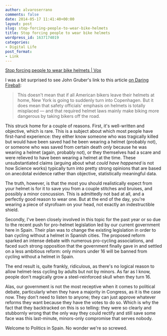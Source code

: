 ```yaml
---
author: alvaroserrano
comments: false
date: 2014-05-17 11:41:40+00:00
layout: post
slug: stop-forcing-people-to-wear-bike-helmets
title: Stop forcing people to wear bike helmets
wordpress_id: 1637174019
categories:
- Digital Life
post_format:
- Link
---
```


[Stop forcing people to wear bike helmets | Vox](http://www.vox.com/2014/5/16/5720762/stop-forcing-people-to-wear-bike-helmets)

I was a bit surprised to see John Gruber's link to this article [on Daring Fireball](http://daringfireball.net/linked/2014/05/16/bike-helmets):



<blockquote>This doesn't mean that if all American bikers leave their helmets at home, New York is going to suddenly turn into Copenhagen. But it does mean that safety officials' emphasis on helmets is totally misplaced — and that required helmet laws mainly make biking more dangerous by taking bikers off the road.</blockquote>



This struck home for a couple of reasons. First, it's well-written and objective, which is rare. This is a subject about which most people have first-hand experience: they either know someone who was tragically killed but would have been saved had he been wearing a helmet (probably not), or someone who was saved from certain death _only_ because he was wearing a helmet (again, probably not), or they themselves had a scare and were relieved to have been wearing a helmet at the time. These unsubstantiated claims (arguing about what _could have happened_ is not how Science works) typically turn into pretty strong opinions that are based on anecdotal evidence rather than objective, statistically meaningful data. 

The truth, however, is that the most you should realistically expect from your helmet is for it to save you from a couple stitches and bruises, and possibly a minor concussion. This is admittedly not bad at all, and a perfectly good reason to wear one. But at the end of the day, you're wearing a piece of styrofoam on your head, not exactly an indestructible shield.

Secondly, I've been closely involved in this topic for the past year or so due to the recent push for pro-helmet legislation led by our current government here in Spain. Their plan was to change the existing legislation in order to ban cycling without a helmet in Spanish cities. The proposed reform sparked an intense debate with numerous pro-cycling associations, and faced such strong opposition that the government finally gave in and settled on a less ambitious reform: only minors under 16 will be banned from cycling without a helmet in Spain.

The end result is, quite frankly, ridiculous, as there's no logical reason to allow helmet-less cycling by adults but not by minors. As far as I know, people don't magically grow a steel-reinforced skull when they turn 16.

Alas, our government is not the most receptive when it comes to political debate, particularly when they have a majority in Congress, as it is the case now. They don't need to listen to anyone; they can just approve whatever reforms they want because they have the votes to do so. Which is why the fact that they backtracked on this is so telling: they were so clearly and stubbornly wrong that the only way they could rectify and still save some face was this last-minute, minors-only compromise that serves nobody.

Welcome to Politics in Spain. No wonder we're so screwed.
